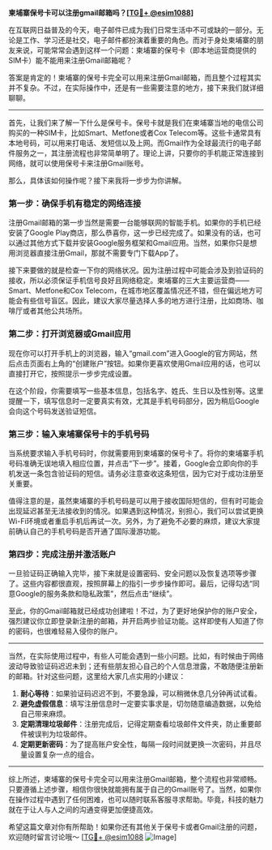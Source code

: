 **柬埔寨保号卡可以注册gmail邮箱吗？[[TG💪+ @esim1088](https://t.me/s/esim1088)]**

在互联网日益普及的今天，电子邮件已成为我们日常生活中不可或缺的一部分。无论是工作、学习还是社交，电子邮件都扮演着重要的角色。而对于身处柬埔寨的朋友来说，可能常常会遇到这样一个问题：柬埔寨的保号卡（即本地运营商提供的SIM卡）能不能用来注册Gmail邮箱呢？

答案是肯定的！柬埔寨的保号卡完全可以用来注册Gmail邮箱，而且整个过程其实并不复杂。不过，在实际操作中，还是有一些需要注意的地方，接下来我们就详细聊聊。

---

首先，让我们来了解一下什么是保号卡。保号卡就是我们在柬埔寨当地的电信公司购买的一种SIM卡，比如Smart、Metfone或者Cox Telecom等。这些卡通常具有本地号码，可以用来打电话、发短信以及上网。而Gmail作为全球最流行的电子邮件服务之一，其注册流程也非常简单明了。理论上讲，只要你的手机能正常连接到网络，就可以使用保号卡来注册Gmail账号。

那么，具体该如何操作呢？接下来我将一步步为你讲解。

### 第一步：确保手机有稳定的网络连接

注册Gmail邮箱的第一步当然是需要一台能够联网的智能手机。如果你的手机已经安装了Google Play商店，那么恭喜你，这一步已经完成了。如果没有的话，也可以通过其他方式下载并安装Google服务框架和Gmail应用。当然，如果你只是想用浏览器直接注册Gmail，那就不需要专门下载App了。

接下来要做的就是检查一下你的网络状况。因为注册过程中可能会涉及到验证码的接收，所以必须保证手机信号良好且网络稳定。柬埔寨的三大主要运营商——Smart、Metfone和Cox Telecom，在城市地区覆盖情况还不错，但在偏远地方可能会有些信号盲区。因此，建议大家尽量选择人多的地方进行注册，比如商场、咖啡厅或者其他公共场所。

### 第二步：打开浏览器或Gmail应用

现在你可以打开手机上的浏览器，输入“gmail.com”进入Google的官方网站，然后点击页面右上角的“创建账户”按钮。如果你更喜欢使用Gmail应用的话，也可以直接打开它，按照提示一步步完成设置。

在这个阶段，你需要填写一些基本信息，包括名字、姓氏、生日以及性别等。这里提醒一下，填写信息时一定要真实有效，尤其是手机号码部分，因为稍后Google会向这个号码发送验证短信。

### 第三步：输入柬埔寨保号卡的手机号码

当系统要求输入手机号码时，你就需要用到柬埔寨的保号卡了。将你的柬埔寨手机号码准确无误地填入相应位置，并点击“下一步”。接着，Google会立即向你的手机发送一条包含验证码的短信。请务必注意查收这条短信，因为它对于成功注册至关重要。

值得注意的是，虽然柬埔寨的手机号码是可以用于接收国际短信的，但有时可能会出现延迟甚至无法接收到的情况。如果遇到这种情况，别担心，我们可以尝试更换Wi-Fi环境或者重启手机后再试一次。另外，为了避免不必要的麻烦，建议大家提前确认自己的手机号码是否开通了国际漫游功能。

### 第四步：完成注册并激活账户

一旦验证码正确输入完毕，接下来就是设置密码、安全问题以及恢复选项等步骤了。这些内容都很直观，按照屏幕上的指引一步步操作即可。最后，记得勾选“同意Google的服务条款和隐私政策”，然后点击“继续”。

至此，你的Gmail邮箱就已经成功创建啦！不过，为了更好地保护你的账户安全，强烈建议你立即登录新注册的邮箱，并开启两步验证功能。这样即使有人知道了你的密码，也很难轻易入侵你的账户。

---

当然，在实际使用过程中，有些人可能会遇到一些小问题。比如，有时候由于网络波动导致验证码迟迟未到；还有些朋友担心自己的个人信息泄露，不敢随便注册新的邮箱。针对这些问题，这里给大家几点实用的小建议：

1. **耐心等待**：如果验证码迟迟不到，不要急躁，可以稍微休息几分钟再试试看。
2. **避免虚假信息**：填写注册信息时一定要实事求是，切勿随意编造数据，以免给自己带来麻烦。
3. **定期清理垃圾邮件**：注册完成后，记得定期查看垃圾邮件文件夹，防止重要邮件被误判为垃圾邮件。
4. **定期更新密码**：为了提高账户安全性，每隔一段时间就更换一次密码，并且尽量设置复杂一点的组合。

---

综上所述，柬埔寨的保号卡完全可以用来注册Gmail邮箱，整个流程也非常顺畅。只要遵循上述步骤，相信你很快就能拥有属于自己的Gmail账号了。当然，如果你在操作过程中遇到了任何困难，也可以随时联系客服寻求帮助。毕竟，科技的魅力就在于让人与人之间的沟通变得更加便捷高效。

希望这篇文章对你有所帮助！如果你还有其他关于保号卡或者Gmail注册的问题，欢迎随时留言讨论哦～ [[TG💪+ @esim1088](https://t.me/s/esim1088) ![Image](https://i.postimg.cc/4NQfJmqS/Snipaste-2025-05-13-00-14-12.png)]